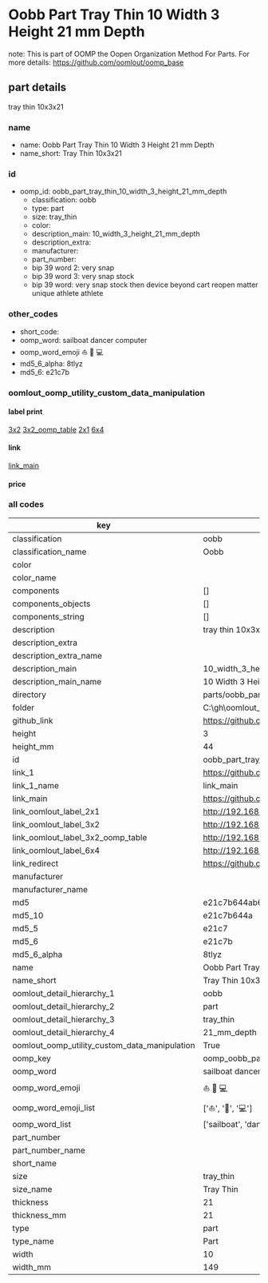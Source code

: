 # Oobb Part Tray Thin 10 Width 3 Height 21 mm Depth  

note: This is part of OOMP the Oopen Organization Method For Parts. For more details: https://github.com/oomlout/oomp_base

##  part details
  



tray thin 10x3x21



### name
* name: Oobb Part Tray Thin 10 Width 3 Height 21 mm Depth
* name_short: Tray Thin 10x3x21 
### id
* oomp_id: oobb_part_tray_thin_10_width_3_height_21_mm_depth
  * classification: oobb
  * type: part
  * size: tray_thin
  * color: 
  * description_main: 10_width_3_height_21_mm_depth
  * description_extra: 
  * manufacturer: 
  * part_number: 
  * bip 39 word 2: very snap
  * bip 39 word 3: very snap stock
  * bip 39 word: very snap stock then device beyond cart reopen matter unique athlete athlete

### other_codes
* short_code: 
* oomp_word: sailboat dancer computer
* oomp_word_emoji :sailboat: :dancer: :computer:
* md5_6_alpha: 8tlyz
* md5_6: e21c7b






### oomlout_oomp_utility_custom_data_manipulation
#### label print
[3x2](http://192.168.1.245:1112/?label=oomp%208tlyz)
[3x2_oomp_table](http://192.168.1.108:1112/?label=oomp%208tlyz)
[2x1](http://192.168.1.242:1112/?label=oomp%208tlyz)
[6x4](http://192.168.1.55:1112/?label=oomp%208tlyz)    

#### link

[link_main](https://github.com/oomlout/oomlout_oobb_version_4_generated_parts/tree/main/navigation_oomp/oobb/part/tray_thin/10_width_3_height_21_mm_depth/part)                              

#### price







### all codes 
| key | value |  
| --- | --- |  
| classification | oobb |  
| classification_name | Oobb |  
| color |  |  
| color_name |  |  
| components | [] |  
| components_objects | [] |  
| components_string | [] |  
| description | tray thin 10x3x21 |  
| description_extra |  |  
| description_extra_name |  |  
| description_main | 10_width_3_height_21_mm_depth |  
| description_main_name | 10 Width 3 Height 21 mm Depth |  
| directory | parts/oobb_part_tray_thin_10_width_3_height_21_mm_depth |  
| folder | C:\gh\oomlout_oobb_version_4_generated_parts\parts\oobb_part_tray_thin_10_width_3_height_21_mm_depth |  
| github_link | https://github.com/oomlout/oomlout_oomp_part_src/tree/main/parts/oobb_part_tray_thin_10_width_3_height_21_mm_depth |  
| height | 3 |  
| height_mm | 44 |  
| id | oobb_part_tray_thin_10_width_3_height_21_mm_depth |  
| link_1 | https://github.com/oomlout/oomlout_oobb_version_4_generated_parts/tree/main/navigation_oomp/oobb/part/tray_thin/10_width_3_height_21_mm_depth/part |  
| link_1_name | link_main |  
| link_main | https://github.com/oomlout/oomlout_oobb_version_4_generated_parts/tree/main/navigation_oomp/oobb/part/tray_thin/10_width_3_height_21_mm_depth/part |  
| link_oomlout_label_2x1 | http://192.168.1.242:1112/?label=oomp%208tlyz |  
| link_oomlout_label_3x2 | http://192.168.1.245:1112/?label=oomp%208tlyz |  
| link_oomlout_label_3x2_oomp_table | http://192.168.1.108:1112/?label=oomp%208tlyz |  
| link_oomlout_label_6x4 | http://192.168.1.55:1112/?label=oomp%208tlyz |  
| link_redirect | https://github.com/oomlout/oomlout_oobb_version_4_generated_parts/tree/main/parts/oobb_tray_thin_10_03_21 |  
| manufacturer |  |  
| manufacturer_name |  |  
| md5 | e21c7b644ab66460571e5e03ac335797 |  
| md5_10 | e21c7b644a |  
| md5_5 | e21c7 |  
| md5_6 | e21c7b |  
| md5_6_alpha | 8tlyz |  
| name | Oobb Part Tray Thin 10 Width 3 Height 21 mm Depth |  
| name_short | Tray Thin 10x3x21  |  
| oomlout_detail_hierarchy_1 | oobb |  
| oomlout_detail_hierarchy_2 | part |  
| oomlout_detail_hierarchy_3 | tray_thin |  
| oomlout_detail_hierarchy_4 | 21_mm_depth |  
| oomlout_oomp_utility_custom_data_manipulation | True |  
| oomp_key | oomp_oobb_part_tray_thin_10_width_3_height_21_mm_depth |  
| oomp_word | sailboat dancer computer |  
| oomp_word_emoji | :sailboat: :dancer: :computer: |  
| oomp_word_emoji_list | [':sailboat:', ':dancer:', ':computer:'] |  
| oomp_word_list | ['sailboat', 'dancer', 'computer'] |  
| part_number |  |  
| part_number_name |  |  
| short_name |  |  
| size | tray_thin |  
| size_name | Tray Thin |  
| thickness | 21 |  
| thickness_mm | 21 |  
| type | part |  
| type_name | Part |  
| width | 10 |  
| width_mm | 149 |  
